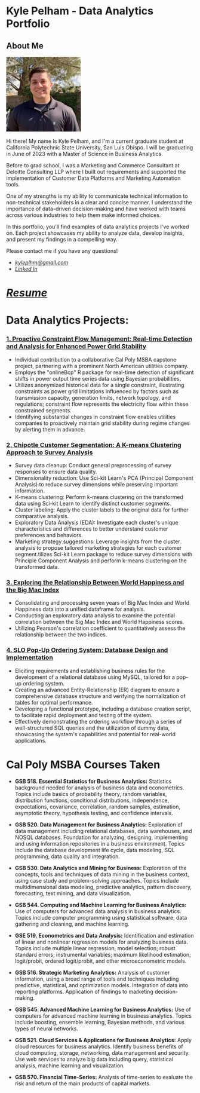 # Kyle Pelham - Data Analytics Portfolio

## About Me
![Kyle Picture](https://github.com/kyleplhm/kyleplhm.github.io/blob/main/kyleheadshot.jpg?raw=true)

Hi there! My name is Kyle Pelham, and I'm a current graduate student at California Polytechnic State University, San Luis Obispo. I will be graduating in June of 2023 with a Master of Science in Business Analytics.

Before to grad school, I was a Marketing and Commerce Consultant at Deloitte Consulting LLP where I built out requirements and supported the implementation of Customer Data Platforms and Marketing Automation tools.

One of my strengths is my ability to communicate technical information to non-technical stakeholders in a clear and concise manner. I understand the importance of data-driven decision-making and have worked with teams across various industries to help them make informed choices.

In this portfolio, you'll find examples of data analytics projects I've worked on. Each project showcases my ability to analyze data, develop insights, and present my findings in a compelling way.

Please contact me if you have any questions!
* *kyleplhm@gmail.com*
* *[Linked In](https://www.linkedin.com/in/kyle-pelham/)*
# *[Resume](https://github.com/kyleplhm/general-resume)*

# Data Analytics Projects:

### [1. Proactive Constraint Flow Management: Real-time Detection and Analysis for Enhanced Power Grid Stability](https://github.com/kyleplhm/Regime-Change)
* Individual contribution to a collaborative Cal Poly MSBA capstone project, partnering with a prominent North American utilities company.
* Employs the "onlineBcp" R package for real-time detection of significant shifts in power output time series data using Bayesian probabilities.
* Utilizes anonymized historical data for a single constraint, illustrating constraints as power grid limitations influenced by factors such as transmission capacity, generation limits, network topology, and regulations; constraint flow represents the electricity flow within these constrained segments.
* Identifying substantial changes in constraint flow enables utilities companies to proactively maintain grid stability during regime changes by alerting them in advance.

### [2. Chipotle Customer Segmentation: A K-means Clustering Approach to Survey Analysis](https://github.com/kyleplhm/Chipotle-Cluster-Analysis)
* Survey data cleanup: Conduct general preprocessing of survey responses to ensure data quality.
* Dimensionality reduction: Use Sci-kit Learn's PCA (Principal Component Analysis) to reduce survey dimensions while preserving important information.
* K-means clustering: Perform k-means clustering on the transformed data using Sci-kit Learn to identify distinct customer segments.
* Cluster labeling: Apply the cluster labels to the original data for further comparative analysis.
* Exploratory Data Analysis (EDA): Investigate each cluster's unique characteristics and differences to better understand customer preferences and behaviors.
* Marketing strategy suggestions: Leverage insights from the cluster analysis to propose tailored marketing strategies for each customer segment.tilizes Sci-kit Learn package to reduce survey dimensions with Principle Component Analysis and perform k-means clustering on the transformed data.

### [3. Exploring the Relationship Between World Happiness and the Big Mac Index](https://github.com/kyleplhm/BigMacIndex-Happiness)
* Consolidating and processing seven years of Big Mac Index and World Happiness data into a unified dataframe for analysis.
* Conducting an exploratory data analysis to examine the potential correlation between the Big Mac Index and World Happiness scores.
* Utilizing Pearson's correlation coefficient to quantitatively assess the relationship between the two indices.

### [4. SLO Pop-Up Ordering System: Database Design and Implementation](https://github.com/kyleplhm/data-management-project)
* Eliciting requirements and establishing business rules for the development of a relational database using MySQL, tailored for a pop-up ordering system.
* Creating an advanced Entity-Relationship (ER) diagram to ensure a comprehensive database structure and verifying the normalization of tables for optimal performance.
* Developing a functional prototype, including a database creation script, to facilitate rapid deployment and testing of the system.
* Effectively demonstrating the ordering workflow through a series of well-structured SQL queries and the utilization of dummy data, showcasing the system's capabilities and potential for real-world applications.

# Cal Poly MSBA Courses Taken

* **GSB 518. Essential Statistics for Business Analytics:**
Statistics background needed for analysis of business data and econometrics. Topics include basics of probability theory, random variables, distribution functions, conditional distributions, independence, expectations, covariance, correlation, random samples, estimation, asymptotic theory, hypothesis testing, and confidence intervals.

* **GSB 520. Data Management for Business Analytics:**
Exploration of data management including relational databases, data warehouses, and NOSQL databases. Foundation for analyzing, designing, implementing and using information repositories in a business environment. Topics include the database development life cycle, data modeling, SQL programming, data quality and integration. 

* **GSB 530. Data Analytics and Mining for Business:**
Exploration of the concepts, tools and techniques of data mining in the business context, using case study and problem-solving approaches. Topics include multidimensional data modeling, predictive analytics, pattern discovery, forecasting, text mining, and data visualization.

* **GSB 544. Computing and Machine Learning for Business Analytics:**
Use of computers for advanced data analysis in business analytics. Topics include computer programming using statistical software, data gathering and cleaning, and machine learning.

* **GSE 519. Econometrics and Data Analysis:**
Identification and estimation of linear and nonlinear regression models for analyzing business data. Topics include multiple linear regression; model selection; robust standard errors; instrumental variables; maximum likelihood estimation; logit/probit, ordered logit/probit, and other microeconometric models.

* **GSB 516. Strategic Marketing Analytics:**
Analysis of customer information, using a broad range of tools and techniques including predictive, statistical, and optimization models. Integration of data into reporting platforms. Application of findings to marketing decision-making.

* **GSB 545. Advanced Machine Learning for Business Analytics:**
Use of computers for advanced machine learning in business analytics. Topics include boosting, ensemble learning, Bayesian methods, and various types of neural networks.

* **GSB 521. Cloud Services & Applications for Business Analytics:**
Apply cloud resources for business analytics. Identify business benefits of cloud computing, storage, networking, data management and security. Use web services to analyze big data including query, statistical analysis, machine learning and visualization.

* **GSB 570. Financial Time-Series:**
Analysis of time-series to evaluate the risk and return of the main products of capital markets.
